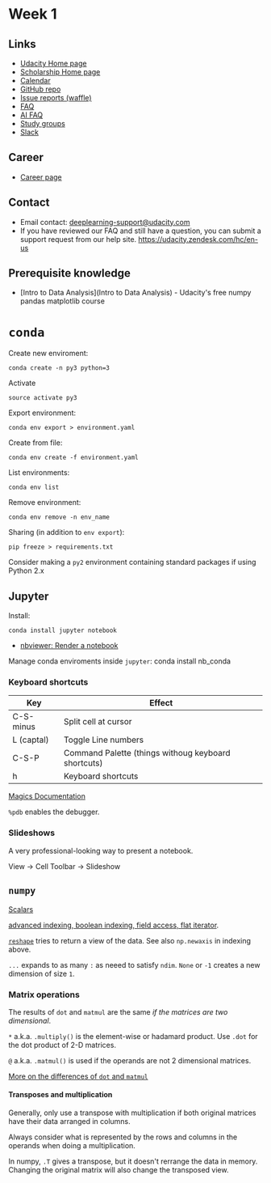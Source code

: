 # Week 1

## Links
* [Udacity Home page](https://classroom.udacity.com/me)
* [Scholarship Home page](https://sites.google.com/udacity.com/pytorch-scholarship-facebook/home)
* [Calendar](https://sites.google.com/udacity.com/pytorch-scholarship-facebook/calendar)
* [GitHub repo](https://github.com/udacity/deep-learning-v2-pytorch)
* [Issue reports (waffle)](https://waffle.io/udacity/dlnd-issue-reports)
* [FAQ](https://udacity.zendesk.com/hc/en-us)
* [AI FAQ](https://udacity.zendesk.com/hc/en-us/sections/360001963971-School-of-Artificial-Intelligence-)
* [Study groups](https://docs.google.com/spreadsheets/d/1D3WarH89WJZu4ASyyZ7DmiaWh_p95QClObUtHXf6JcU/edit#gid=967417831)
* [Slack](https://pytorchscholarsdlnd.slack.com/)

## Career

* [Career page](https://classroom.udacity.com/career/main)

## Contact
* Email contact: deeplearning-support@udacity.com
* If you have reviewed our FAQ and still have a question, you can submit a support request from our help site. https://udacity.zendesk.com/hc/en-us

## Prerequisite knowledge
* [Intro to Data Analysis](Intro to Data Analysis) - Udacity's free numpy pandas matplotlib course

# `conda`

Create new enviroment:

    conda create -n py3 python=3

Activate

    source activate py3

Export environment:

    conda env export > environment.yaml

Create from file:

    conda env create -f environment.yaml

List environments:

    conda env list

Remove environment:

    conda env remove -n env_name

Sharing (in addition to `env export`):

    pip freeze > requirements.txt

Consider making a `py2` environment containing standard packages if using Python 2.x

## Jupyter

Install:

    conda install jupyter notebook

* [nbviewer: Render a notebook](https://nbviewer.jupyter.org/)

Manage conda enviroments inside `jupyter`:
    conda install nb_conda

### Keyboard shortcuts

| Key      | Effect |
|----------|---------|
|C-S-minus   | Split cell at cursor
|L (captal)  | Toggle Line numbers
|C-S-P       | Command Palette (things withoug keyboard shortcuts)
| h          | Keyboard shortcuts


[Magics Documentation](https://ipython.readthedocs.io/en/stable/interactive/magics.html)

`%pdb` enables the debugger.

### Slideshows

A very professional-looking way to present a notebook.

View -> Cell Toolbar -> Slideshow

## `numpy`

[Scalars](https://docs.scipy.org/doc/numpy/reference/arrays.scalars.html)

[advanced indexing, boolean indexing, field access, flat iterator](https://docs.scipy.org/doc/numpy/reference/arrays.indexing.html).

[`reshape`](https://docs.scipy.org/doc/numpy/reference/generated/numpy.reshape.html) tries to return a view of the data. See also `np.newaxis` in indexing above.

`...` expands to as many `:` as neeed to satisfy `ndim`. `None` or `-1` creates a new dimension of size `1`.

### Matrix operations

The results of `dot` and `matmul` are the same *if the matrices are two dimensional*.

`*` a.k.a. `.multiply()` is the element-wise or hadamard product. Use `.dot` for the dot product of 2-D matrices.

`@` a.k.a. `.matmul()` is used if the operands are not 2 dimensional matrices.

[More on the differences of `dot` and `matmul`](https://stackoverflow.com/a/34142617/5353461)


#### Transposes and multiplication

Generally, only use a transpose with multiplication if both original matrices have their data arranged in columns.

Always consider what is represented by the rows and columns in the operands when doing a multiplication.

In numpy, `.T` gives a transpose, but it doesn't rerrange the data in memory. Changing the original matrix will also change the transposed view.
